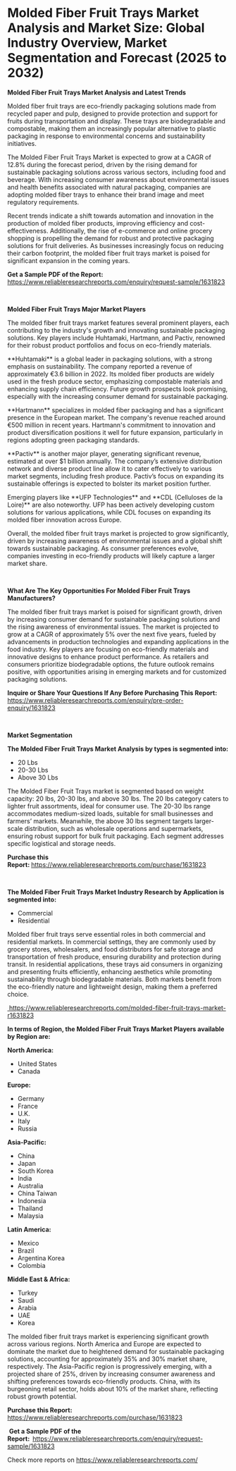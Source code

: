 <p><h1>Molded Fiber Fruit Trays Market Analysis and Market Size: Global Industry Overview, Market Segmentation and Forecast (2025 to 2032)</h1></p><p><strong>Molded Fiber Fruit Trays Market Analysis and Latest Trends</strong></p>
<p><p>Molded fiber fruit trays are eco-friendly packaging solutions made from recycled paper and pulp, designed to provide protection and support for fruits during transportation and display. These trays are biodegradable and compostable, making them an increasingly popular alternative to plastic packaging in response to environmental concerns and sustainability initiatives.</p><p>The Molded Fiber Fruit Trays Market is expected to grow at a CAGR of 12.8% during the forecast period, driven by the rising demand for sustainable packaging solutions across various sectors, including food and beverage. With increasing consumer awareness about environmental issues and health benefits associated with natural packaging, companies are adopting molded fiber trays to enhance their brand image and meet regulatory requirements.</p><p>Recent trends indicate a shift towards automation and innovation in the production of molded fiber products, improving efficiency and cost-effectiveness. Additionally, the rise of e-commerce and online grocery shopping is propelling the demand for robust and protective packaging solutions for fruit deliveries. As businesses increasingly focus on reducing their carbon footprint, the molded fiber fruit trays market is poised for significant expansion in the coming years.</p></p>
<p><strong>Get a Sample PDF of the Report:&nbsp;</strong> <a href="https://www.reliableresearchreports.com/enquiry/request-sample/1631823?utm_campaign=2222&utm_medium=2&utm_source=Github&utm_content=ia&utm_term=29032025&utm_id=molded-fiber-fruit-trays">https://www.reliableresearchreports.com/enquiry/request-sample/1631823</a></p>
<p>&nbsp;</p>
<p><strong>Molded Fiber Fruit Trays Major Market Players</strong></p>
<p><p>The molded fiber fruit trays market features several prominent players, each contributing to the industry's growth and innovating sustainable packaging solutions. Key players include Huhtamaki, Hartmann, and Pactiv, renowned for their robust product portfolios and focus on eco-friendly materials.</p><p>**Huhtamaki** is a global leader in packaging solutions, with a strong emphasis on sustainability. The company reported a revenue of approximately €3.6 billion in 2022. Its molded fiber products are widely used in the fresh produce sector, emphasizing compostable materials and enhancing supply chain efficiency. Future growth prospects look promising, especially with the increasing consumer demand for sustainable packaging.</p><p>**Hartmann** specializes in molded fiber packaging and has a significant presence in the European market. The company's revenue reached around €500 million in recent years. Hartmann's commitment to innovation and product diversification positions it well for future expansion, particularly in regions adopting green packaging standards.</p><p>**Pactiv** is another major player, generating significant revenue, estimated at over $1 billion annually. The company’s extensive distribution network and diverse product line allow it to cater effectively to various market segments, including fresh produce. Pactiv’s focus on expanding its sustainable offerings is expected to bolster its market position further.</p><p>Emerging players like **UFP Technologies** and **CDL (Celluloses de la Loire)** are also noteworthy. UFP has been actively developing custom solutions for various applications, while CDL focuses on expanding its molded fiber innovation across Europe.</p><p>Overall, the molded fiber fruit trays market is projected to grow significantly, driven by increasing awareness of environmental issues and a global shift towards sustainable packaging. As consumer preferences evolve, companies investing in eco-friendly products will likely capture a larger market share.</p></p>
<p>&nbsp;</p>
<p><strong>What Are The Key Opportunities For Molded Fiber Fruit Trays Manufacturers?</strong></p>
<p><p>The molded fiber fruit trays market is poised for significant growth, driven by increasing consumer demand for sustainable packaging solutions and the rising awareness of environmental issues. The market is projected to grow at a CAGR of approximately 5% over the next five years, fueled by advancements in production technologies and expanding applications in the food industry. Key players are focusing on eco-friendly materials and innovative designs to enhance product performance. As retailers and consumers prioritize biodegradable options, the future outlook remains positive, with opportunities arising in emerging markets and for customized packaging solutions.</p></p>
<p><strong>Inquire or Share Your Questions If Any Before Purchasing This Report:</strong> <a href="https://www.reliableresearchreports.com/enquiry/pre-order-enquiry/1631823?utm_campaign=2222&utm_medium=2&utm_source=Github&utm_content=ia&utm_term=29032025&utm_id=molded-fiber-fruit-trays">https://www.reliableresearchreports.com/enquiry/pre-order-enquiry/1631823</a></p>
<p>&nbsp;</p>
<p><strong>Market Segmentation</strong></p>
<p><strong>The Molded Fiber Fruit Trays Market Analysis by types is segmented into:</strong></p>
<p><ul><li>20 Lbs</li><li>20-30 Lbs</li><li>Above 30 Lbs</li></ul></p>
<p><p>The Molded Fiber Fruit Trays market is segmented based on weight capacity: 20 lbs, 20-30 lbs, and above 30 lbs. The 20 lbs category caters to lighter fruit assortments, ideal for consumer use. The 20-30 lbs range accommodates medium-sized loads, suitable for small businesses and farmers’ markets. Meanwhile, the above 30 lbs segment targets larger-scale distribution, such as wholesale operations and supermarkets, ensuring robust support for bulk fruit packaging. Each segment addresses specific logistical and storage needs.</p></p>
<p><strong>Purchase this Report:&nbsp;</strong><a href="https://www.reliableresearchreports.com/purchase/1631823?utm_campaign=2222&utm_medium=2&utm_source=Github&utm_content=ia&utm_term=29032025&utm_id=molded-fiber-fruit-trays">https://www.reliableresearchreports.com/purchase/1631823</a></p>
<p>&nbsp;</p>
<p><strong>The Molded Fiber Fruit Trays Market Industry Research by Application is segmented into:</strong></p>
<p><ul><li>Commercial</li><li>Residential</li></ul></p>
<p><p>Molded fiber fruit trays serve essential roles in both commercial and residential markets. In commercial settings, they are commonly used by grocery stores, wholesalers, and food distributors for safe storage and transportation of fresh produce, ensuring durability and protection during transit. In residential applications, these trays aid consumers in organizing and presenting fruits efficiently, enhancing aesthetics while promoting sustainability through biodegradable materials. Both markets benefit from the eco-friendly nature and lightweight design, making them a preferred choice.</p></p>
<p><a href="https://www.reliableresearchreports.com/molded-fiber-fruit-trays-market-r1631823?utm_campaign=2222&utm_medium=2&utm_source=Github&utm_content=ia&utm_term=29032025&utm_id=molded-fiber-fruit-trays">&nbsp;https://www.reliableresearchreports.com/molded-fiber-fruit-trays-market-r1631823</a></p>
<p><strong>In terms of Region, the Molded Fiber Fruit Trays Market Players available by Region are:</strong></p>
<p>
    <p> <strong> North America: </strong>
        <ul>
            <li>United States</li>
            <li>Canada</li>
        </ul>
        </p> 
    <p> <strong> Europe: </strong>
        <ul>
            <li>Germany</li>
            <li>France</li>
            <li>U.K.</li>
            <li>Italy</li>
            <li>Russia</li>
        </ul>
        </p> 
    <p> <strong> Asia-Pacific: </strong>
        <ul>
            <li>China</li>
            <li>Japan</li>
            <li>South Korea</li>
            <li>India</li>
            <li>Australia</li>
            <li>China Taiwan</li>
            <li>Indonesia</li>
            <li>Thailand</li>
            <li>Malaysia</li>
        </ul>
        </p> 
    <p> <strong> Latin America: </strong>
        <ul>
            <li>Mexico</li>
            <li>Brazil</li>
            <li>Argentina Korea</li>
            <li>Colombia</li>
        </ul>
        </p> 
    <p> <strong> Middle East & Africa: </strong>
        <ul>
            <li>Turkey</li>
            <li>Saudi</li>
            <li>Arabia</li>
            <li>UAE</li>
            <li>Korea</li>
        </ul>
    </p>
    </p>
<p><p>The molded fiber fruit trays market is experiencing significant growth across various regions. North America and Europe are expected to dominate the market due to heightened demand for sustainable packaging solutions, accounting for approximately 35% and 30% market share, respectively. The Asia-Pacific region is progressively emerging, with a projected share of 25%, driven by increasing consumer awareness and shifting preferences towards eco-friendly products. China, with its burgeoning retail sector, holds about 10% of the market share, reflecting robust growth potential.</p></p>
<p><strong>Purchase this Report: </strong><a href="https://www.reliableresearchreports.com/purchase/1631823?utm_campaign=2222&utm_medium=2&utm_source=Github&utm_content=ia&utm_term=29032025&utm_id=molded-fiber-fruit-trays">https://www.reliableresearchreports.com/purchase/1631823</a></p>
<p>&nbsp;<strong>Get a Sample PDF of the Report:&nbsp;&nbsp;</strong><a href="https://www.reliableresearchreports.com/enquiry/request-sample/1631823?utm_campaign=2222&utm_medium=2&utm_source=Github&utm_content=ia&utm_term=29032025&utm_id=molded-fiber-fruit-trays">https://www.reliableresearchreports.com/enquiry/request-sample/1631823</a></p>
<p><strong></strong></p>
<p>Check more reports on <a href="https://www.reliableresearchreports.com/?utm_campaign=2222&utm_medium=2&utm_source=Github&utm_content=ia&utm_term=29032025&utm_id=molded-fiber-fruit-trays">https://www.reliableresearchreports.com/</a></p>